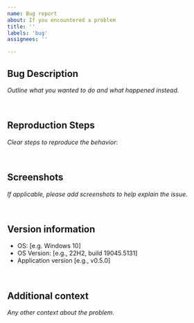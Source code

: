 ```yaml
---
name: Bug report
about: If you encountered a problem
title: ''
labels: 'bug'
assignees: ''

---
```


## Bug Description
*Outline what you wanted to do and what happened instead.*


‎
## Reproduction Steps
*Clear steps to reproduce the behavior:*


‎
## Screenshots
*If applicable, please add screenshots to help explain the issue.*


‎
## Version information
 - OS: [e.g. Windows 10]
 - OS Version: [e.g., 22H2, build 19045.5131]
 - Application version [e.g., v0.5.0]

‎
## Additional context
*Any other context about the problem.*


‎

